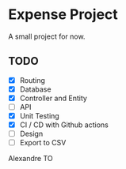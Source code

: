 # Expense Project

A small project for now. 

## TODO

- [x] Routing
- [x] Database
- [x] Controller and Entity
- [ ] API
- [x] Unit Testing
- [x] CI / CD with Github actions
- [ ] Design
- [ ] Export to CSV

Alexandre TO